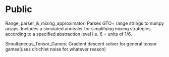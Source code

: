 # Public
Range_parser_&_mixing_approximator: Parses GTO+ range strings to numpy arrays. Includes a simulated annealer for simplifying mixing strategies according to a specified abstraction level i.e. 6 = units of 1/6.

Simultaneous_Tensor_Games: Gradient descent solver for general tensor games(uses dirichlet noise for whatever reason)

